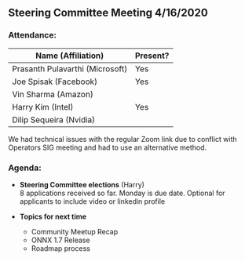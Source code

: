 ## Steering Committee Meeting 4/16/2020

### Attendance:

| Name (Affiliation) | Present? |
| ------------------------------- | --- |
| Prasanth Pulavarthi (Microsoft) | Yes |
| Joe Spisak (Facebook)           | Yes |
| Vin Sharma (Amazon)             |  | 
| Harry Kim (Intel)               | Yes |
| Dilip Sequeira (Nvidia)         |  |

We had technical issues with the regular Zoom link due to conflict with Operators SIG meeting and had to use an alternative method.

### Agenda:

* **Steering Committee elections** (Harry)  
8 applications received so far. Monday is due date. Optional for applicants to include video or linkedin profile

* **Topics for next time**  
  * Community Meetup Recap  
  * ONNX 1.7 Release
  * Roadmap process  


